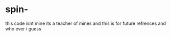 # spin-
this code isnt mine its a teacher of mines and this is for future refrences and who ever i guess
